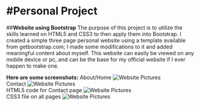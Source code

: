 #**Personal Project**
======================

##**Website using Bootstrap**
The purpose of this project is to utilize the skills learned on HTML5 and CSS3 to then apply them into Bootstrap.
I created a simple three page personal website using a template available from getbootstrap.com; I made some modifications 
to it and added meaningful content about myself. This website can easily be viewed on any mobile device or pc, and can be the base for my official website if I ever happen to make one. 

**Here are some screenshots:**
About/Home
![Website Pictures](/Screenshots/about.png)
<br/>
Contact
![Website Pictures](/Screenshots/contact.png)
<br/>
HTML5 code for Contact page
![Website Pictures](/Screenshots/contact_html.PNG)
<br/>
CSS3 file on all pages
![Website Pictures](/Screenshots/css.png)
<br/>


